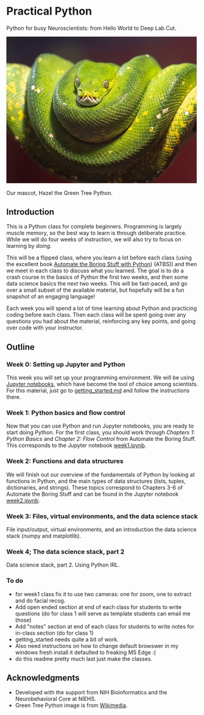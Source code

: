 # Practical Python
Python for busy Neuroscientists: from Hello World to Deep Lab Cut. 

<img width = "500" src="./images/hazel.png">

Our mascot, Hazel the Green Tree Python.
## Introduction
This is a Python class for complete beginners. Programming is largely muscle memory, so the best way to learn is through deliberate practice. While we will do four weeks of instruction, we will also try to focus on learning by *doing*.

This will be a flipped class, where you learn a lot before each class (using the excellent book [Automate the Boring Stuff with Python](https://automatetheboringstuff.com/2e/)) (ATBS)) and then we meet in each class to discuss what you learned. The goal is to do a crash course in the basics of Python the first two weeks, and then some data science basics the next two weeks. This will be fast-paced, and go over a small subset of the available material, but hopefully will be a fun snapshot of an engaging language!

Each week you will spend a lot of time learning about Python and practicing coding before each class. Then each class will be spent going over any questions you had about the material, reinforcing any key points, and going over code with your instructor.

## Outline

### Week 0: Setting up Jupyter and Python
This week you will set up your programming environment. We will be using [Jupyter notebooks](https://www.nature.com/articles/d41586-018-07196-1), which have become the tool of choice among scientists.  For this material, just go to [getting_started.md](getting_started.md) and follow the instructions there.

### Week 1: Python basics and flow control
Now that you can use Python and run Jupyter notebooks, you are ready to start doing Python. For the first class, you should work through *Chapters 1: Python Basics* and *Chapter 2: Flow Control* from Automate the Boring Stuff. This corresponds to the Jupyter notebook [week1.ipynb](week1.ipynb).

### Week 2: Functions and data structures
We will finish out our overview of the fundamentals of Python by looking at functions in Python, and the main types of data structures (lists, tuples, dictionaries, and strings). These topics correspond to Chapters 3-6 of Automate the Boring Stuff and can be found in the Jupyter notebook [week2.ipynb](week2.ipynb).

### Week 3: Files, virtual environments, and the data science stack
File input/output, virtual environments, and an introduction the data science stack (numpy and matplotlib).

### Week 4; The data science stack, part 2
Data science stack, part 2. Using Python IRL.

### To do
- for week1 class fix it to use two cameras: one for zoom, one to extract and do facial recog.
- Add open ended section at end of each class for students to write questions  (do for class 1 will serve as template students can email me those)
- Add "notes" section at end of each class for students to write notes for in-class section (do for class 1)
- getting_started needs quite a bit of work.
- Also need instructions on how to change default browswer in my windows fresh install it defaulted to freaking MS Edge :(
- do this readme pretty much last just make the classes.

## Acknowledgments
- Developed with the support from NIH Bioinformatics and the Neurobehavioral Core at NIEHS.
- Green Tree Python image is from [Wikimedia](https://commons.wikimedia.org/wiki/File:A_Green_Tree_Python.jpg).
